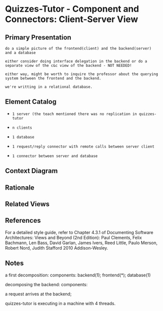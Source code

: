 # Quizzes-Tutor - Component and Connectors: Client-Server View

## Primary Presentation

`do a simple picture of the frontend(client) and the backend(server) and a database`

`either consider doing interface delegation in the backend or do a separate view of the c&c view of the backend - NOT NEEDED!`

`either way, might be worth to inquire the professor about the querying system between the frontend and the backend.`

`we're writting in a relational database.`

## Element Catalog

- `1 server (the teach mentioned there was no replication in quizzes-tutor`

- `n clients`

- `1 database`

- `1 request/reply connector with remote calls between server client`

- `1 connector between server and database`

## Context Diagram

## Rationale

## Related Views

## References
For a detailed style guide, refer to Chapter 4.3.1 of Documenting Software Architectures: Views and Beyond (2nd Edition): Paul Clements, Felix Bachmann, Len Bass, David Garlan, James Ivers, Reed Little, Paulo Merson, Robert Nord, Judith Stafford 2010 Addison-Wesley.

## Notes

a first decomposition:
components: backend(1); frontend(*); database(1)

decomposing the backend:
components: 

a request arrives at the backend; 

quizzes-tutor is executing in a machine with 4 threads.